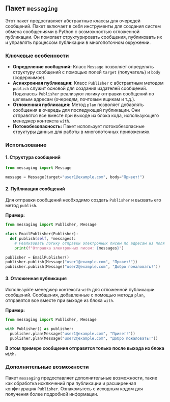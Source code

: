 ## Пакет `messaging`

Этот пакет предоставляет абстрактные классы для очередей сообщений.
Пакет включает в себя инструменты для создания систем обмена сообщениями в Python с возможностью отложенной публикации. Он помогает структурировать сообщения, публиковать их и управлять процессом публикации в многопоточном окружении.

### Ключевые особенности

* **Определение сообщений:** Класс `Message` позволяет определять структуру сообщений с помощью полей `target` (получатель) и `body` (содержимое).
* **Асинхронная публикация:** Класс `Publisher` с абстрактным методом `publish` служит основой для создания издателей сообщений. Подклассы `Publisher` реализуют логику отправки сообщений по целевым адресам (очередям, почтовым ящикам и т.д.).
* **Отложенная публикация:** Метод `plan` позволяет добавлять сообщения в очередь для последующей публикации. Они отправятся все вместе при выходе из блока кода, использующего менеджер контекста `with`.
* **Потокобезопасность:** Пакет использует потокобезопасные структуры данных для работы в многопоточных приложениях.


### Использование

#### 1. Структура сообщений

```python
from messaging import Message

message = Message(target="user1@example.com", body="Привет!")
```

#### 2. Публикация сообщений

Для отправки сообщений необходимо создать `Publisher` и вызвать его метод `publish`. 

**Пример:**

```python
from messaging import Publisher, Message

class EmailPublisher(Publisher):
  def publish(self, *messages):
    # Реализовать логику отправки электронных писем по адресам из поля "target"
    print(f"Отправка электронных писем: {messages}")

publisher = EmailPublisher()
publisher.publish(Message("user1@example.com", "Привет!"))
publisher.publish(Message("user2@example.com", "Добро пожаловать!"))
```

#### 3. Отложенная публикация

Используйте менеджер контекста `with` для отложенной публикации сообщений. Сообщения, добавленные с помощью метода `plan`, отправятся все вместе при выходе из блока `with`.

**Пример:**

```python
from messaging import Publisher, Message

with Publisher() as publisher:
  publisher.plan(Message("user1@example.com", "Привет!"))
  publisher.plan(Message("user2@example.com", "Добро пожаловать!"))
```

**В этом примере сообщения отправятся только после выхода из блока `with`.**


### Дополнительные возможности

Пакет `messaging` предоставляет дополнительные возможности, такие как обработка исключений при публикации и расширенная конфигурация `Publisher`. Ознакомьтесь с исходным кодом для получения более подробной информации.
